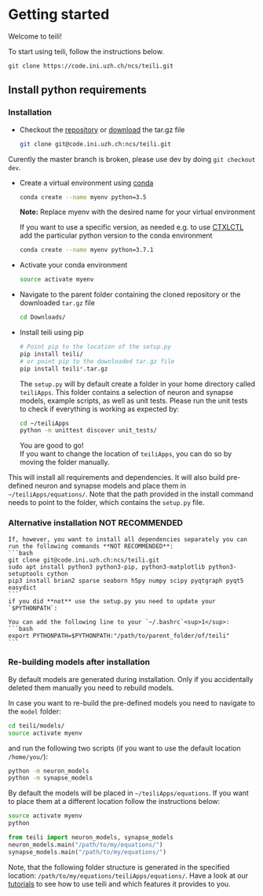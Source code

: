 # Getting started

Welcome to teili!

To start using teili, follow the instructions below.
```
git clone https://code.ini.uzh.ch/ncs/teili.git
```

## Install python requirements
### Installation

*  Checkout the [repository](https://code.ini.uzh.ch/ncs/teili) or [download](https://code.ini.uzh.ch/ncs/teili) the tar.gz file<br />
    ```bash
    git clone git@code.ini.uzh.ch:ncs/teili.git
    ```
<div class="Warning">

Curently the master branch is broken, please use dev by doing `git checkout dev`.

</div>

* Create a virtual environment using [conda](https://conda.io/docs/user-guide/install/index.html)
    ```bash
    conda create --name myenv python=3.5
    ```
    <div class="Note">

    **Note:** Replace myenv with the desired name for your virtual environment

    </div>

  If you want to use a specific version, as needed e.g. to use [CTXLCTL](http://ai-ctx.gitlab.io/ctxctl/index.html) add the particular python version to the conda environment
   ```bash
   conda create --name myenv python=3.7.1
   ```

*  Activate your conda environment
    ```bash
    source activate myenv
    ```

*  Navigate to the parent folder containing the cloned repository or the downloaded `tar.gz` file
    ```bash
    cd Downloads/
    ```
*  Install teili using pip
    ```bash
    # Point pip to the location of the setup.py
    pip install teili/
    # or point pip to the downloaded tar.gz file
    pip install teili*.tar.gz
    ```
    The `setup.py` will by default create a folder in your home directory called `teiliApps`.
    This folder contains a selection of neuron and synapse models, example scripts, as well as unit tests.
    Please run the unit tests to check if everything is working as expected by:
    ```bash
    cd ~/teiliApps
    python -m unittest discover unit_tests/
    ```

    You are good to go!<br />
    If you want to change the location of `teiliApps`, you can do so by moving the folder manually.

This will install all requirements and dependencies.
It will also build pre-defined neuron and synapse models and
place them in `~/teiliApps/equations/`.
Note that the path provided in the install command needs to point to the folder, which contains the `setup.py` file.


### Alternative installation **NOT RECOMMENDED**
    If, however, you want to install all dependencies separately you can run the following commands **NOT RECOMMENDED**:
    ```bash
    git clone git@code.ini.uzh.ch:ncs/teili.git
    sudo apt install python3 python3-pip, python3-matplotlib python3-setuptools cython
    pip3 install brian2 sparse seaborn h5py numpy scipy pyqtgraph pyqt5 easydict
    ```
    if you did **not** use the setup.py you need to update your `$PYTHONPATH`:

    You can add the following line to your `~/.bashrc`<sup>1</sup>:
    ```bash
    export PYTHONPATH=$PYTHONPATH:"/path/to/parent_folder/of/teili"
    ```

### Re-building models after installation

<div class="Note">

By default models are generated during installation. Only if you accidentally deleted them manually you need to rebuild models.

</div>


In case you want to re-build the pre-defined models you need to navigate to the `model` folder:
```bash
cd teili/models/
source activate myenv
```
and run the following two scripts (if you want to use the default location `/home/you/`):
```bash
python -m neuron_models
python -m synapse_models
```
By default the models will be placed in `~/teiliApps/equations`. If you want to place them at a different location follow the instructions below:
```bash
source activate myenv
python
```
```python
from teili import neuron_models, synapse_models
neuron_models.main("/path/to/my/equations/")
synapse_models.main("/path/to/my/equations/")
```
Note, that the following folder structure is generated in the specified location: `/path/to/my/equations/teiliApps/equations/`.
Have a look at our [tutorials](https://teili.readthedocs.io/en/latest/scripts/Tutorials.html) to see how to use teili and which features it provides to you.

